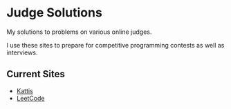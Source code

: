 # Judge Solutions

My solutions to problems on various online judges.

I use these sites to prepare for competitive programming contests as well as
interviews.

## Current Sites

 - [Kattis](https://open.kattis.com/)
 - [LeetCode](https://leetcode.com/)

